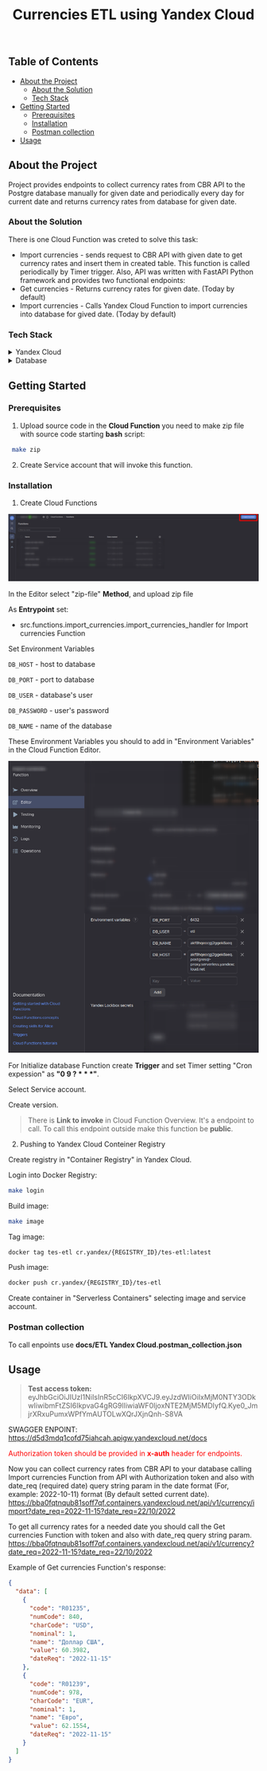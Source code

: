 <div align="center">
  <h1>Currencies ETL using Yandex Cloud</h1>
</div>

<br />

## Table of Contents

- [About the Project](#about-the-project)
  * [About the Solution](#about-the-solution)
  * [Tech Stack](#tech-stack)
- [Getting Started](#getting-started)
  * [Prerequisites](#prerequisites)
  * [Installation](#installation)
  * [Postman collection](#postman-collection)
- [Usage](#usage)
  

## About the Project
Project provides endpoints to collect currency rates from CBR API to the Postgre database manually for given date and periodically every day for current date and returns currency rates from database for given date.

### About the Solution

There is one Cloud Function was creted to solve this task:
 - Import currencies - sends request to CBR API with given date to get currency rates and insert them in created table. This function is called periodically by Timer trigger.
Also, API was written with FastAPI Python framework and provides two functional endpoints:
 - Get currencies - Returns currency rates for given date. (Today by default)
 - Import currencies - Calls Yandex Cloud Function to import currencies into database for gived date. (Today by default)



### Tech Stack

<details>
  <summary>Yandex Cloud</summary>
  <ul>
    <li><a href="https://cloud.yandex.ru/services/functions/">Cloud Functions</a></li>
    <li><a href="https://fastapi.tiangolo.com/">FastAPI</a></li>
    <li><a href="https://cloud.yandex.ru/services/managed-postgresql/">Managed Service for PostgreSQL</a></li>
    <li><a href="https://cloud.yandex.ru/docs/functions/operations/trigger/timer-create/">Timer trigger</a></li>
  </ul>
</details>

<details>
<summary>Database</summary>
  <a href="https://www.postgresql.org/">PostgreSQL</a>
</details>


## Getting Started


### Prerequisites

1. Upload source code in the **Cloud Function** you need to make zip file with source code starting **bash** script: 

```bash
 make zip
```

2. Create Service account that will invoke this function.

### Installation

1. Create Cloud Functions 

<img src="docs/images/create_func.png" alt="env files screenshot" />

In the Editor select "zip-file" **Method**, and upload zip file

As **Entrypoint** set:
 - src.functions.import_currencies.import_currencies_handler for Import currencies Function


Set Environment Variables

`DB_HOST` - host to database

`DB_PORT` - port to database

`DB_USER` - database's user

`DB_PASSWORD` - user's password

`DB_NAME` - name of the database

These Environment Variables you should to add in "Environment Variables" in the Cloud Function Editor.

<img src="docs/images/envs.png" alt="env files screenshot" />

For Initialize database Function create **Trigger** and set Timer setting "Cron expession" as **"0 9 ? * * *"**.

Select Service account.

Create version.

> There is **Link to invoke** in Cloud Function Overview. It's a endpoint to call. To call this endpoint outside make this function be **public**. 

2. Pushing to Yandex Cloud Conteiner Registry

Create registry in "Container Registry" in Yandex Cloud.

Login into Docker Registry:

```bash
make login
```

Build image:

```bash
make image
```

Tag image:

```bash
docker tag tes-etl cr.yandex/{REGISTRY_ID}/tes-etl:latest
```

Push image:

```bash
docker push cr.yandex/{REGISTRY_ID}/tes-etl
```

Create container in "Serverless Containers" selecting image and service account.

### Postman collection

To call enpoints use **docs/ETL Yandex Cloud.postman_collection.json**


## Usage

> **Test access token:** eyJhbGciOiJIUzI1NiIsInR5cCI6IkpXVCJ9.eyJzdWIiOiIxMjM0NTY3ODkwIiwibmFtZSI6IkpvaG4gRG9lIiwiaWF0IjoxNTE2MjM5MDIyfQ.Kye0_JmjrXRxuPumxWPfYmAUTOLwXQrJXjnQnh-S8VA

SWAGGER ENPOINT: https://d5d3mdq1cofd75iahcah.apigw.yandexcloud.net/docs

<span style="color:red">Authorization token should be provided in **x-auth** header for endpoints.</span> 

Now you can collect currency rates from CBR API to your database calling Import currencies Function from API with Authorization token and also with date_req (required date) query string param in the date format (For, example: 2022-10-11) format (By default setted current date).
https://bba0fqtnqub81soff7qf.containers.yandexcloud.net/api/v1/currency/import?date_req=2022-11-15?date_req=22/10/2022

To get all currency rates for a needed date you should call the Get currencies Function with token and also with date_req query string param.
https://bba0fqtnqub81soff7qf.containers.yandexcloud.net/api/v1/currency?date_req=2022-11-15?date_req=22/10/2022

Example of Get currencies Function's response:

```json
{
  "data": [
    {
      "code": "R01235",
      "numCode": 840,
      "charCode": "USD",
      "nominal": 1,
      "name": "Доллар США",
      "value": 60.3982,
      "dateReq": "2022-11-15"
    },
    {
      "code": "R01239",
      "numCode": 978,
      "charCode": "EUR",
      "nominal": 1,
      "name": "Евро",
      "value": 62.1554,
      "dateReq": "2022-11-15"
    }
  ]
}
```